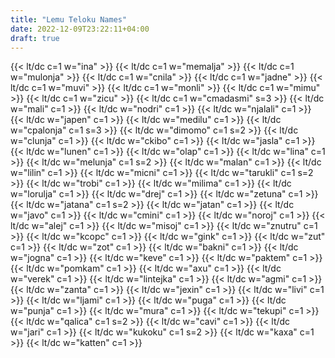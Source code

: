 ```yaml
---
title: "Lemu Teloku Names"
date: 2022-12-09T23:22:11+04:00
draft: true
---
```


{{< lt/dc c=1 w="ina" >}}
{{< lt/dc c=1 w="memalja" >}}
{{< lt/dc c=1 w="mulonja" >}}
{{< lt/dc c=1 w="cnila" >}}
{{< lt/dc c=1 w="jadne" >}}
{{< lt/dc c=1 w="muvi" >}}
{{< lt/dc c=1 w="monli" >}}
{{< lt/dc c=1 w="mimu" >}}
{{< lt/dc c=1 w="zicu" >}}
{{< lt/dc c=1 w="cmadasmi" s=3 >}}
{{< lt/dc w="mali" c=1 >}}
{{< lt/dc w="nodri" c=1 >}}
{{< lt/dc w="njalali" c=1 >}}
{{< lt/dc w="japen" c=1 >}}
{{< lt/dc w="medilu" c=1 >}}
{{< lt/dc w="cpalonja" c=1 s=3 >}}
{{< lt/dc w="dimomo" c=1 s=2 >}}
{{< lt/dc w="clunja" c=1 >}}
{{< lt/dc w="ckibo" c=1 >}}
{{< lt/dc w="jasla" c=1 >}}
{{< lt/dc w="lunen" c=1 >}}
{{< lt/dc w="olap" c=1 >}}
{{< lt/dc w="lina" c=1 >}}
{{< lt/dc w="melunja" c=1 s=2 >}}
{{< lt/dc w="malan" c=1 >}}
{{< lt/dc w="lilin" c=1 >}}
{{< lt/dc w="micni" c=1 >}}
{{< lt/dc w="tarukli" c=1 s=2 >}}
{{< lt/dc w="trobi" c=1 >}}
{{< lt/dc w="milima" c=1 >}}
{{< lt/dc w="lorulja" c=1 >}}
{{< lt/dc w="drej" c=1 >}}
{{< lt/dc w="zetuna" c=1 >}}
{{< lt/dc w="jatana" c=1 s=2 >}}
{{< lt/dc w="jatan" c=1 >}}
{{< lt/dc w="javo" c=1 >}}
{{< lt/dc w="cmini" c=1 >}}
{{< lt/dc w="noroj" c=1 >}}
{{< lt/dc w="alej" c=1 >}}
{{< lt/dc w="misoj" c=1 >}}
{{< lt/dc w="znutru" c=1 >}}
{{< lt/dc w="kcopc" c=1 >}}
{{< lt/dc w="gink" c=1 >}}
{{< lt/dc w="zut" c=1 >}}
{{< lt/dc w="zot" c=1 >}}
{{< lt/dc w="bakni" c=1 >}}
{{< lt/dc w="jogna" c=1 >}}
{{< lt/dc w="keve" c=1 >}}
{{< lt/dc w="paktem" c=1 >}}
{{< lt/dc w="pomkam" c=1 >}}
{{< lt/dc w="axu" c=1 >}}
{{< lt/dc w="verek" c=1 >}}
{{< lt/dc w="lintejka" c=1 >}}
{{< lt/dc w="agmi" c=1 >}}
{{< lt/dc w="zanta" c=1 >}}
{{< lt/dc w="jexin" c=1 >}}
{{< lt/dc w="livi" c=1 >}}
{{< lt/dc w="ljami" c=1 >}}
{{< lt/dc w="puga" c=1 >}}
{{< lt/dc w="punja" c=1 >}}
{{< lt/dc w="mura" c=1 >}}
{{< lt/dc w="tekupi" c=1 >}}
{{< lt/dc w="qalica" c=1 s=2 >}}
{{< lt/dc w="cavi" c=1 >}}
{{< lt/dc w="jari" c=1 >}}
{{< lt/dc w="kukoku" c=1 s=2 >}}
{{< lt/dc w="kaxa" c=1 >}}
{{< lt/dc w="katten" c=1 >}}